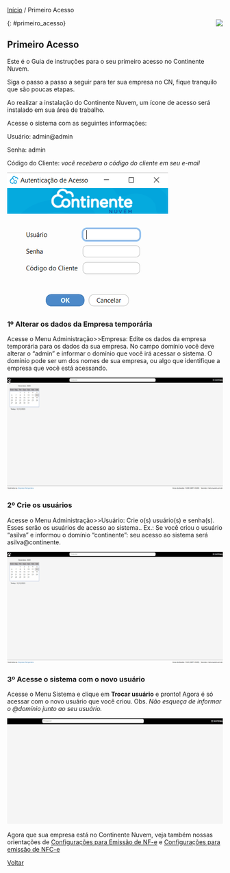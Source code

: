 [Início](index.md) / Primeiro Acesso

<a href="http://docs.continentenuvem.com.br/dicas.html#dicas"><img align="right" src="http://docs.continentenuvem.com.br/images/dicas.png"></a>



{: #primeiro_acesso}

## Primeiro Acesso

Este é o Guia de instruções para o seu primeiro acesso no Continente Nuvem.

Siga o passo a passo a seguir para ter sua empresa no CN, fique tranquilo que são poucas etapas.



Ao realizar a instalação do Continente Nuvem, um ícone de acesso será instalado em sua área de trabalho.

 Acesse o sistema com as seguintes informações:

Usuário: admin@admin

Senha: admin

Código do Cliente:  *você recebera o código do cliente em seu e-mail*

![](images/primeiro_acesso_login.gif)



### 1º Alterar os dados da Empresa temporária

Acesse o Menu Administração>>Empresa: Edite os dados da empresa temporária para os dados da sua empresa. No campo domínio você deve alterar o  “admin” e informar o domínio que você irá acessar o sistema. O domínio pode ser um dos nomes de sua empresa, ou algo que identifique a empresa que você está acessando.

![](images/primeiro_acesso_empresa.gif)



### 2º Crie os usuários

Acesse o Menu Administração>>Usuário: Crie o(s) usuário(s) e senha(s). Esses serão os usuários de acesso ao sistema.. Ex.: Se você criou o usuário “asilva” e informou o domínio “continente”: seu acesso ao sistema será asilva@continente. 

![](images/primeiro_acesso_usuario.gif)



### 3º Acesse o sistema com o novo usuário

Acesse o Menu Sistema e clique em **Trocar usuário** e pronto! Agora é só acessar com o novo usuário que você criou. Obs. *Não esqueça de informar o @domínio junto ao seu usuário.*

![](images/primeiro_acesso_trocas_usuario.gif)





 Agora que sua empresa está no Continente Nuvem, veja também nossas orientações  de [Configurações para Emissão de NF-e]() e [Configurações para emissão de NFC-e]()





[Voltar](index.md)


